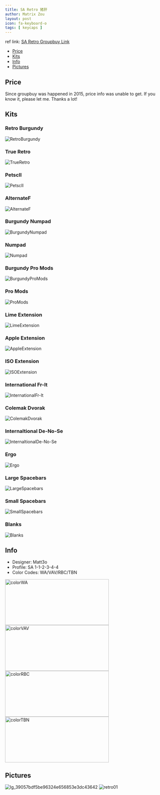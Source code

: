 ```yaml
---
title: SA Retro 猪肝
author: Matrix Zou
layout: post
icon: fa-keyboard-o
tags: [ keycaps ]
---
```


ref link: [SA Retro Groupbuy Link](https://ctrlalt.io/buys/sa-retro)

* [Price](#price)
* [Kits](#kits)
* [Info](#info)
* [Pictures](#pictures)

## Price
Since groupbuy was happened in 2015, price info was unable to get. If you know it, please let me. Thanks a lot!

## Kits
### Retro Burgundy
<img src="{{ 'assets/images/retro/kits_pics/retroburgundy.png' | relative_url }}" alt="RetroBurgundy" class="image featured">

### True Retro
<img src="{{ 'assets/images/retro/kits_pics/trueretro.png' | relative_url }}" alt="TrueRetro" class="image featured">

### PetscII
<img src="{{ 'assets/images/retro/kits_pics/petscii.png' | relative_url }}" alt="PetscII" class="image featured">

### AlternateF
<img src="{{ 'assets/images/retro/kits_pics/alternatef.png' | relative_url }}" alt="AlternateF" class="image featured">

### Burgundy Numpad
<img src="{{ 'assets/images/retro/kits_pics/burgundynumpad.png' | relative_url }}" alt="BurgundyNumpad" class="image featured">

### Numpad
<img src="{{ 'assets/images/retro/kits_pics/numpad.png' | relative_url }}" alt="Numpad" class="image featured">

### Burgundy Pro Mods
<img src="{{ 'assets/images/retro/kits_pics/burgundypromods.png' | relative_url }}" alt="BurgundyProMods" class="image featured">

### Pro Mods
<img src="{{ 'assets/images/retro/kits_pics/promods.png' | relative_url }}" alt="ProMods" class="image featured">

### Lime Extension
<img src="{{ 'assets/images/retro/kits_pics/limeextension.png' | relative_url }}" alt="LimeExtension" class="image featured">

### Apple Extension
<img src="{{ 'assets/images/retro/kits_pics/appleextension.png' | relative_url }}" alt="AppleExtension" class="image featured">

### ISO Extension
<img src="{{ 'assets/images/retro/kits_pics/isoextension.png' | relative_url }}" alt="ISOExtension" class="image featured">

### International Fr-It
<img src="{{ 'assets/images/retro/kits_pics/internationalfrit.png' | relative_url }}" alt="InternationalFr-It" class="image featured">

### Colemak Dvorak
<img src="{{ 'assets/images/retro/kits_pics/colemakdvorak.png' | relative_url }}" alt="ColemakDvorak" class="image featured">

### Internaltional De-No-Se
<img src="{{ 'assets/images/retro/kits_pics/internaltionaldenose.png' | relative_url }}" alt="InternaltionalDe-No-Se" class="image featured">

### Ergo
<img src="{{ 'assets/images/retro/kits_pics/ergo.png' | relative_url }}" alt="Ergo" class="image featured">

### Large Spacebars
<img src="{{ 'assets/images/retro/kits_pics/largespacebars.png' | relative_url }}" alt="LargeSpacebars" class="image featured">

### Small Spacebars
<img src="{{ 'assets/images/retro/kits_pics/smallspacebars.png' | relative_url }}" alt="SmallSpacebars" class="image featured">

### Blanks
<img src="{{ 'assets/images/retro/kits_pics/blanks.png' | relative_url }}" alt="Blanks" class="image featured">

## Info
* Designer: Matt3o
* Profile: SA 1-1-2-3-4-4
* Color Codes: WA/VAV/RBC/TBN  
<img src="{{ 'assets/images/SP_ColorCodes/abs/SP_Abs_ColorCodes_WA.png' | relative_url }}" alt="colorWA" height="150" width="340">
<img src="{{ 'assets/images/SP_ColorCodes/abs/SP_Abs_ColorCodes_VAV.png' | relative_url }}" alt="colorVAV" height="150" width="340">
<img src="{{ 'assets/images/SP_ColorCodes/abs/SP_Abs_ColorCodes_RBC.png' | relative_url }}" alt="colorRBC" height="150" width="340">
<img src="{{ 'assets/images/SP_ColorCodes/abs/SP_Abs_ColorCodes_TBN.png' | relative_url }}" alt="colorTBN" height="150" width="340">

## Pictures
<img src="{{ 'assets/images/retro/rendering_pics/lg_39057bdf5be96324e656853e3dc43642.jpg' | relative_url }}" alt="lg_39057bdf5be96324e656853e3dc43642" class="image featured">
<img src="{{ 'assets/images/retro/rendering_pics/retro01.jpg' | relative_url }}" alt="retro01" class="image featured">

